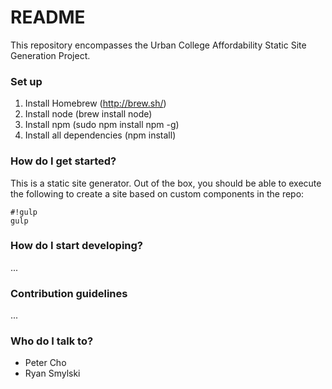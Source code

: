 # README #

This repository encompasses the Urban College Affordability Static Site Generation Project.

### Set up ###

1. Install Homebrew (http://brew.sh/)
1. Install node (brew install node)
1. Install npm (sudo npm install npm -g)
1. Install all dependencies (npm install)

### How do I get started? ###

This is a static site generator.  Out of the box, you should be able to execute the following to create a site based on custom components in the repo:


```
#!gulp
gulp
```


### How do I start developing? ###

...

### Contribution guidelines ###

...

### Who do I talk to? ###

* Peter Cho
* Ryan Smylski